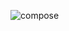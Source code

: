 
![compose](https://downloader.disk.yandex.ru/preview/d15d482df413af5974fea0bfa0c80a42f10f81bab45da47a4451086be323dde5/64bf0a2a/IWCTImpOjKISN78ca9Vk8U1HnGPFDnqynSYWjKOG0XUH0Qm6QsQKwXfCarlBT2ipM6kb5mR2DWzq1AO3PoP5zA%3D%3D?uid=0&filename=compose.png&disposition=inline&hash=&limit=0&content_type=image%2Fpng&owner_uid=0&tknv=v2&size=1920x953)